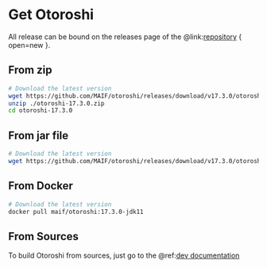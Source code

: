 # Get Otoroshi

All release can be bound on the releases page of the @link:[repository](https://github.com/MAIF/otoroshi/releases) { open=new }.

## From zip

```sh
# Download the latest version
wget https://github.com/MAIF/otoroshi/releases/download/v17.3.0/otoroshi-17.3.0.zip
unzip ./otoroshi-17.3.0.zip
cd otoroshi-17.3.0
```

## From jar file

```sh
# Download the latest version
wget https://github.com/MAIF/otoroshi/releases/download/v17.3.0/otoroshi.jar
```

## From Docker

```sh
# Download the latest version
docker pull maif/otoroshi:17.3.0-jdk11
```

## From Sources

To build Otoroshi from sources, just go to the @ref:[dev documentation](../dev.md)
